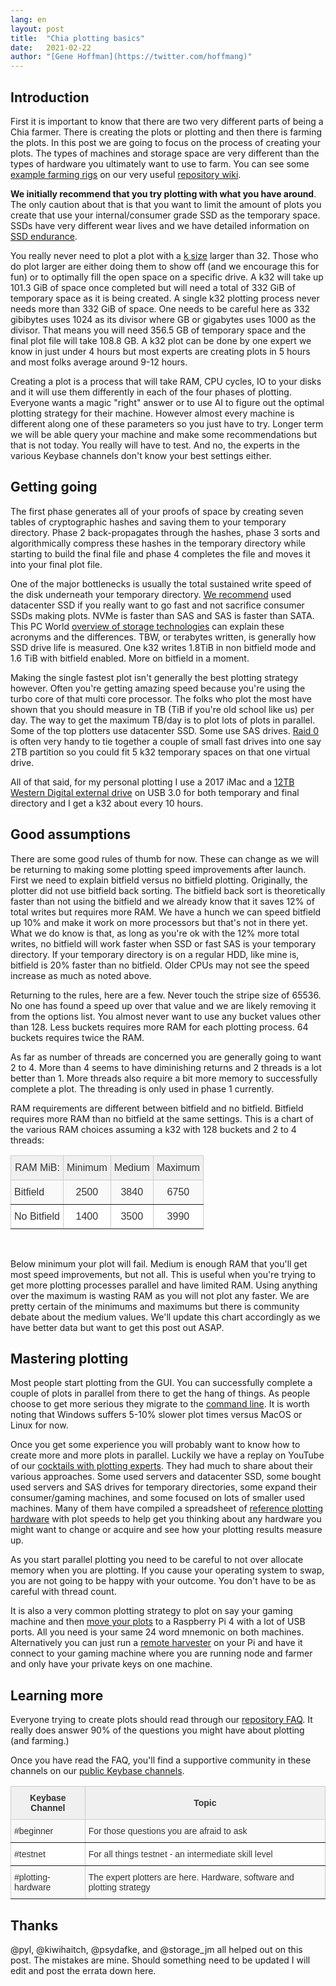 ```yaml
---
lang: en
layout: post
title:  "Chia plotting basics"
date:   2021-02-22
author: "[Gene Hoffman](https://twitter.com/hoffmang)"
---
```


## Introduction

First it is important to know that there are two very different parts of being a Chia farmer. There is creating the plots or plotting and then there is farming the plots. In this post we are going to focus on the process of creating your plots. The types of machines and storage space are very different than the types of hardware you ultimately want to use to farm. You can see some [example farming rigs](https://github.com/Chia-Network/chia-blockchain/wiki/Reference-Farming-Hardware) on our very useful [repository wiki](https://github.com/Chia-Network/chia-blockchain/wiki).

**We initially recommend that you try plotting with what you have around**. The only caution about that is that you want to limit the amount of plots you create that use your internal/consumer grade SSD as the temporary space. SSDs have very different wear lives and we have detailed information on [SSD endurance](https://github.com/Chia-Network/chia-blockchain/wiki/SSD-Endurance).

You really never need to plot a plot with a [k size](https://github.com/Chia-Network/chia-blockchain/wiki/FAQ#how-big-are-plot-sizes-k) larger than 32. Those who do plot larger are either doing them to show off (and we encourage this for fun) or to optimally fill the open space on a specific drive. A k32 will take up 101.3 GiB of space once completed but will need a total of 332 GiB of temporary space as it is being created. A single k32 plotting process never needs more than 332 GiB of space. One needs to be careful here as 332 gibibytes uses 1024 as its divisor where GB or gigabytes uses 1000 as the divisor. That means you will need 356.5 GB of temporary space and the final plot file will take 108.8 GB. A k32 plot can be done by one expert we know in just under 4 hours but most experts are creating plots in 5 hours and most folks average around 9-12 hours.

Creating a plot is a process that will take RAM, CPU cycles, IO to your disks and it will use them differently in each of the four phases of plotting. Everyone wants a magic "right" answer or to use AI to figure out the optimal plotting strategy for their machine. However almost every machine is different along one of these parameters so you just have to try. Longer term we will be able query your machine and make some recommendations but that is not today. You really will have to test. And no, the experts in the various Keybase channels don't know your best settings either.

## Getting going

The first phase generates all of your proofs of space by creating seven tables of cryptographic hashes and saving them to your temporary directory. Phase 2 back-propagates through the hashes, phase 3 sorts and algorithmically compress these hashes in the temporary directory while starting to build the final file and phase 4 completes the file and moves it into your final plot file.

One of the major bottlenecks is usually the total sustained write speed of the disk underneath your temporary directory. [We recommend](https://github.com/Chia-Network/chia-blockchain/wiki/FAQ#what-is-recommended-for-plotting) used datacenter SSD if you really want to go fast and not sacrifice consumer SSDs making plots. NVMe is faster than SAS and SAS is faster than SATA. This PC World [overview of storage technologies](https://www.pcworld.com/article/2899351/everything-you-need-to-know-about-nvme.html) can explain these acronyms and the differences. TBW, or terabytes written, is generally how SSD drive life is measured. One k32 writes 1.8TiB in non bitfield mode and 1.6 TiB with bitfield enabled. More on bitfield in a moment.

Making the single fastest plot isn't generally the best plotting strategy however. Often you're getting amazing speed because you're using the turbo core of that multi core processor. The folks who plot the most have shown that you should measure in TB (TiB if you're old school like us) per day. The way to get the maximum TB/day is to plot lots of plots in parallel. Some of the top plotters use datacenter SSD. Some use SAS drives. [Raid 0](https://en.wikipedia.org/wiki/Standard_RAID_levels#RAID_0) is often very handy to tie together a couple of small fast drives into one say 2TB partition so you could fit 5 k32 temporary spaces on that one virtual drive.

All of that said, for my personal plotting I use a 2017 iMac and a [12TB Western Digital external drive](https://www.amazon.com/gp/product/B07X4V2M3B/ref=ppx_yo_dt_b_search_asin_title) on USB 3.0 for both temporary and final directory and I get a k32 about every 10 hours.

## Good assumptions

There are some good rules of thumb for now. These can change as we will be returning to making some plotting speed improvements after launch. First we need to explain bitfield versus no bitfield plotting. Originally, the plotter did not use bitfield back sorting. The bitfield back sort is theoretically faster than not using the bitfield and we already know that it saves 12% of total writes but requires more RAM. We have a hunch we can speed bitfield up 10% and make it work on more processors but that's not in there yet. What we do know is that, as long as you're ok with the 12% more total writes, no bitfield will work faster when SSD or fast SAS is your temporary directory. If your temporary directory is on a regular HDD, like mine is, bitfield is 20% faster than no bitfield. Older CPUs may not see the speed increase as much as noted above.

Returning to the rules, here are a few. Never touch the stripe size of 65536. No one has found a speed up over that value and we are likely removing it from the options list. You almost never want to use any bucket values other than 128. Less buckets requires more RAM for each plotting process. 64 buckets requires twice the RAM.

As far as number of threads are concerned you are generally going to want 2 to 4. More than 4 seems to have diminishing returns and 2 threads is a lot better than 1. More threads also require a bit more memory to successfully complete a plot. The threading is only used in phase 1 currently.

RAM requirements are different between bitfield and no bitfield. Bitfield requires more RAM than no bitfield at the same settings. This is a chart of the various RAM choices assuming a k32 with 128 buckets and 2 to 4 threads:

<center>
<style type="text/css">
.tg  {border-collapse:collapse;border-color:#ccc;border-spacing:0;}
.tg td{background-color:#fff;border-color:#ccc;border-style:solid;border-width:0px;color:#333;
  font-family:Arial, sans-serif;font-size:14px;overflow:hidden;padding:16px 8px;word-break:normal;}
.tg th{background-color:#f0f0f0;border-color:#ccc;border-style:solid;border-width:0px;color:#333;
  font-family:Arial, sans-serif;font-size:14px;font-weight:normal;overflow:hidden;padding:16px 8px;word-break:normal;}
.tg .tg-xxdm{border-color:inherit;font-family:Tahoma, Geneva, sans-serif !important;;font-size:16px;text-align:right;
  vertical-align:top}
.tg .tg-102i{background-color:#f9f9f9;border-color:inherit;font-family:Tahoma, Geneva, sans-serif !important;;font-size:16px;
  text-align:left;vertical-align:top}
.tg .tg-ui9f{border-color:inherit;font-family:Tahoma, Geneva, sans-serif !important;;font-size:16px;text-align:center;
  vertical-align:top}
.tg .tg-3k1g{background-color:#f9f9f9;border-color:inherit;font-family:Tahoma, Geneva, sans-serif !important;;font-size:16px;
  text-align:center;vertical-align:top}
</style>
<table class="tg">
<thead>
  <tr>
    <th class="tg-xxdm">RAM MiB:</th>
    <th class="tg-ui9f">Minimum</th>
    <th class="tg-ui9f">Medium</th>
    <th class="tg-ui9f">Maximum</th>
  </tr>
</thead>
<tbody>
  <tr>
    <td class="tg-102i">Bitfield</td>
    <td class="tg-3k1g">2500</td>
    <td class="tg-3k1g">3840</td>
    <td class="tg-3k1g">6750</td>
  </tr>
  <tr>
    <td class="tg-ui9f">No Bitfield</td>
    <td class="tg-ui9f">1400</td>
    <td class="tg-ui9f">3500</td>
    <td class="tg-ui9f">3990</td>
  </tr>
</tbody>
</table>
</center>
<br>

Below minimum your plot will fail. Medium is enough RAM that you'll get most speed improvements, but not all. This is useful when you're trying to get more plotting processes parallel and have limited RAM. Using anything over the maximum is wasting RAM as you will not plot any faster. We are pretty certain of the minimums and maximums but there is community debate about the medium values. We'll update this chart accordingly as we have better data but want to get this post out ASAP.

## Mastering plotting

Most people start plotting from the GUI. You can successfully complete a couple of plots in parallel from there to get the hang of things. As people choose to get more serious they migrate to the [command line](https://github.com/Chia-Network/chia-blockchain/wiki/CLI-Commands-Reference). It is worth noting that Windows suffers 5-10% slower plot times versus MacOS or Linux for now.

Once you get some experience you will probably want to know how to create more and more plots in parallel. Luckily we have a replay on YouTube of our [cocktails with plotting experts](https://youtu.be/wDVsZMDlQYw). They had much to share about their various approaches. Some used servers and datacenter SSD, some bought used servers and SAS drives for temporary directories, some expand their consumer/gaming machines, and some focused on lots of smaller used machines. Many of them have compiled a spreadsheet of [reference plotting hardware](https://github.com/Chia-Network/chia-blockchain/wiki/Reference-Plotting-Hardware) with plot speeds to help get you thinking about any hardware you might want to change or acquire and see how your plotting results measure up.

As you start parallel plotting you need to be careful to not over allocate memory when you are plotting. If you cause your operating system to swap, you are not going to be happy with your outcome. You don't have to be as careful with thread count.

It is also a very common plotting strategy to plot on say your gaming machine and then [move your plots](https://github.com/Chia-Network/chia-blockchain/wiki/Moving-plots) to a Raspberry Pi 4 with a lot of USB ports. All you need is your same 24 word mnemonic on both machines. Alternatively you can just run a [remote harvester](https://github.com/Chia-Network/chia-blockchain/wiki/Farming-on-many-machines) on your Pi and have it connect to your gaming machine where you are running node and farmer and only have your private keys on one machine.

## Learning more

Everyone trying to create plots should read through our [repository FAQ](https://github.com/Chia-Network/chia-blockchain/wiki/FAQ). It really does answer 90% of the questions you might have about plotting (and farming.)

Once you have read the FAQ, you'll find a supportive community in these channels on our [public Keybase channels](https://keybase.io/team/chia_network.public).

<center>
<style type="text/css">
.tg  {border-collapse:collapse;border-color:#ccc;border-spacing:0;}
.tg td{background-color:#fff;border-color:#ccc;border-style:solid;border-width:1px;color:#333;
  font-family:Arial, sans-serif;font-size:14px;overflow:hidden;padding:10px 5px;word-break:normal;}
.tg th{background-color:#f0f0f0;border-color:#ccc;border-style:solid;border-width:1px;color:#333;
  font-family:Arial, sans-serif;font-size:14px;font-weight:normal;overflow:hidden;padding:10px 5px;word-break:normal;}
.tg .tg-dshi{background-color:#f9f9f9;border-color:inherit;font-family:Tahoma, Geneva, sans-serif !important;;text-align:left;
  vertical-align:middle}
.tg .tg-bpho{border-color:inherit;font-family:Tahoma, Geneva, sans-serif !important;;font-weight:bold;text-align:center;
  vertical-align:middle}
.tg .tg-0ft5{border-color:inherit;font-family:Tahoma, Geneva, sans-serif !important;;text-align:left;vertical-align:middle}
</style>
<table class="tg">
<thead>
  <tr>
    <th class="tg-bpho">Keybase Channel</th>
    <th class="tg-bpho">Topic</th>
  </tr>
</thead>
<tbody>
  <tr>
    <td class="tg-dshi">#beginner</td>
    <td class="tg-dshi">For those questions you are afraid to ask</td>
  </tr>
  <tr>
    <td class="tg-0ft5">#testnet</td>
    <td class="tg-0ft5">For all things testnet - an intermediate skill level</td>
  </tr>
  <tr>
    <td class="tg-dshi">#plotting-hardware</td>
    <td class="tg-dshi">The expert plotters are here. Hardware, software and plotting strategy</td>
  </tr>
</tbody>
</table>
</center>

## Thanks

@pyl, @kiwihaitch, @psydafke, and @storage_jm all helped out on this post. The mistakes are mine. Should something need to be updated I will edit and post the errata down here.
